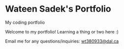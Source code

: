 # Wateen Sadek's Portfolio 

My coding portfolio

Welcome to my portfolio! Learning a thing or two here :) 

Email me for any questions/inquiries:
[wt380933@dal.ca](mailto:wt380933@dal.ca)
